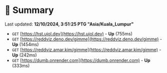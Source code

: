 # 📖 Summary
Last updated: **12/10/2024, 3:51:25 PTG "Asia/Kuala_Lumpur"**

- `GET` [https://hst.ujol.dev](https://hst.ujol.dev) - **Up** (755ms)
- `GET` [https://reddviz.deno.dev/gimme](https://reddviz.deno.dev/gimme) - **Up** (1454ms)
- `GET` [https://reddviz.amar.kim/gimme](https://reddviz.amar.kim/gimme) - **Up** (242ms)
- `GET` [https://dumb.onrender.com](https://dumb.onrender.com) - **Up** (333ms)
